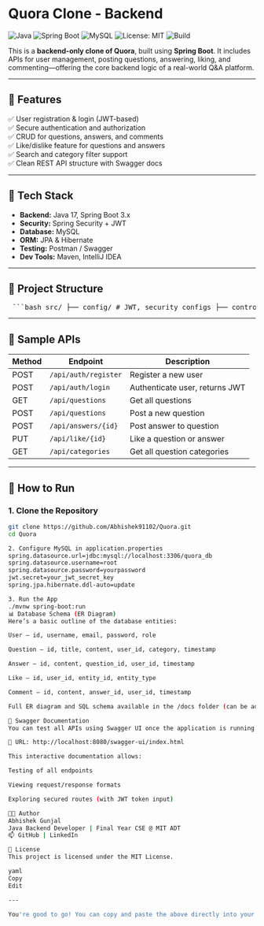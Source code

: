 # Quora Clone - Backend

![Java](https://img.shields.io/badge/Java-17-blue.svg)
![Spring Boot](https://img.shields.io/badge/SpringBoot-3.0-green)
![MySQL](https://img.shields.io/badge/Database-MySQL-orange)
![License: MIT](https://img.shields.io/badge/License-MIT-yellow.svg)
![Build](https://img.shields.io/badge/Build-Passing-brightgreen)

This is a **backend-only clone of Quora**, built using **Spring Boot**. It includes APIs for user management, posting questions, answering, liking, and commenting—offering the core backend logic of a real-world Q&A platform.

---

## 🚀 Features

✅ User registration & login (JWT-based)  
✅ Secure authentication and authorization  
✅ CRUD for questions, answers, and comments  
✅ Like/dislike feature for questions and answers  
✅ Search and category filter support  
✅ Clean REST API structure with Swagger docs  

---

## 🧰 Tech Stack

- **Backend:** Java 17, Spring Boot 3.x  
- **Security:** Spring Security + JWT  
- **Database:** MySQL  
- **ORM:** JPA & Hibernate  
- **Testing:** Postman / Swagger  
- **Dev Tools:** Maven, IntelliJ IDEA  

---

## 📁 Project Structure

<pre> ```bash src/ ├── config/ # JWT, security configs ├── controller/ # REST API endpoints ├── dto/ # Request/Response payloads ├── entity/ # JPA Entities ├── exception/ # Global exception handling ├── repository/ # Spring Data Repositories ├── service/ # Business logic └── QuoraApplication.java # Main class ``` </pre>



---

## 📄 Sample APIs

| Method | Endpoint               | Description                         |
|--------|------------------------|-------------------------------------|
| POST   | `/api/auth/register`   | Register a new user                 |
| POST   | `/api/auth/login`      | Authenticate user, returns JWT      |
| GET    | `/api/questions`       | Get all questions                   |
| POST   | `/api/questions`       | Post a new question                 |
| POST   | `/api/answers/{id}`    | Post answer to question             |
| PUT    | `/api/like/{id}`       | Like a question or answer           |
| GET    | `/api/categories`      | Get all question categories         |

---

## 🧪 How to Run

### 1. Clone the Repository

```bash
git clone https://github.com/Abhishek91102/Quora.git
cd Quora

2. Configure MySQL in application.properties
spring.datasource.url=jdbc:mysql://localhost:3306/quora_db
spring.datasource.username=root
spring.datasource.password=yourpassword
jwt.secret=your_jwt_secret_key
spring.jpa.hibernate.ddl-auto=update

3. Run the App
./mvnw spring-boot:run
📊 Database Schema (ER Diagram)
Here’s a basic outline of the database entities:

User — id, username, email, password, role

Question — id, title, content, user_id, category, timestamp

Answer — id, content, question_id, user_id, timestamp

Like — id, user_id, entity_id, entity_type

Comment — id, content, answer_id, user_id, timestamp

Full ER diagram and SQL schema available in the /docs folder (can be added upon request).

📖 Swagger Documentation
You can test all APIs using Swagger UI once the application is running.

🔗 URL: http://localhost:8080/swagger-ui/index.html

This interactive documentation allows:

Testing of all endpoints

Viewing request/response formats

Exploring secured routes (with JWT token input)

🧑‍💻 Author
Abhishek Gunjal
Java Backend Developer | Final Year CSE @ MIT ADT
📫 GitHub | LinkedIn

📄 License
This project is licensed under the MIT License.

yaml
Copy
Edit

---

You're good to go! You can copy and paste the above directly into your `README.md` file. Let me know if 
